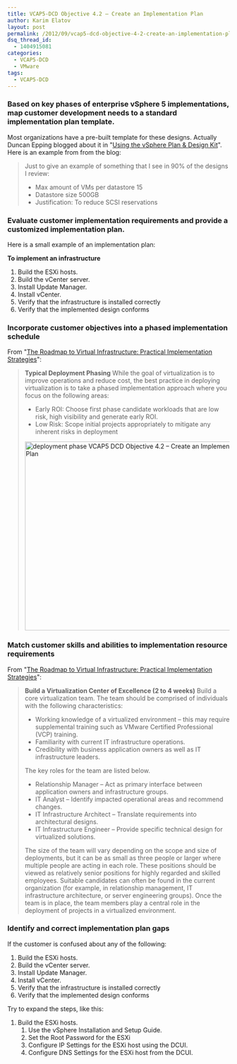 ```yaml
---
title: VCAP5-DCD Objective 4.2 – Create an Implementation Plan
author: Karim Elatov
layout: post
permalink: /2012/09/vcap5-dcd-objective-4-2-create-an-implementation-plan/
dsq_thread_id:
  - 1404915081
categories:
  - VCAP5-DCD
  - VMware
tags:
  - VCAP5-DCD
---
```

### Based on key phases of enterprise vSphere 5 implementations, map customer development needs to a standard implementation plan template.

Most organizations have a pre-built template for these designs. Actually Duncan Epping blogged about it in "[Using the vSphere Plan & Design Kit](http://www.yellow-bricks.com/2011/02/02/using-the-vsphere-plan-design-kit/)". Here is an example from from the blog:

> Just to give an example of something that I see in 90% of the designs I review:
>
> *   Max amount of VMs per datastore 15
> *   Datastore size 500GB
> *   Justification: To reduce SCSI reservations

### Evaluate customer implementation requirements and provide a customized implementation plan.

Here is a small example of an implementation plan:

**To implement an infrastructure**

1.  Build the ESXi hosts.
2.  Build the vCenter server.
3.  Install Update Manager.
4.  Install vCenter.
5.  Verify that the infrastructure is installed correctly
6.  Verify that the implemented design conforms

### Incorporate customer objectives into a phased implementation schedule

From "[The Roadmap to Virtual Infrastructure: Practical Implementation Strategies](http://download3.vmware.com/elq/pdf/wp_roadmaptovirtualinfrastructure.pdf)":

> **Typical Deployment Phasing**
> While the goal of virtualization is to improve operations and reduce cost, the best practice in deploying virtualization is to take a phased implementation approach where you focus on the following areas:
>
> *   Early ROI: Choose first phase candidate workloads that are low risk, high visibility and generate early ROI.
> *   Low Risk: Scope initial projects appropriately to mitigate any inherent risks in deployment
>
> [<img class="alignnone size-full wp-image-3381" title="deployment_phase" src="http://virtuallyhyper.com/wp-content/uploads/2012/09/deployment_phase.png" alt="deployment phase VCAP5 DCD Objective 4.2 – Create an Implementation Plan " width="511" height="428" />](http://virtuallyhyper.com/wp-content/uploads/2012/09/deployment_phase.png)

### Match customer skills and abilities to implementation resource requirements

From "[The Roadmap to Virtual Infrastructure: Practical Implementation Strategies](http://download3.vmware.com/elq/pdf/wp_roadmaptovirtualinfrastructure.pdf)":

> **Build a Virtualization Center of Excellence (2 to 4 weeks)**
> Build a core virtualization team. The team should be comprised of individuals with the following characteristics:
>
> *   Working knowledge of a virtualized environment – this may require supplemental training such as VMware Certified Professional (VCP) training.
> *   Familiarity with current IT infrastructure operations.
> *   Credibility with business application owners as well as IT infrastructure leaders.
>
> The key roles for the team are listed below.
>
> *   Relationship Manager – Act as primary interface between application owners and infrastructure groups.
> *   IT Analyst – Identify impacted operational areas and recommend changes.
> *   IT Infrastructure Architect – Translate requirements into architectural designs.
> *   IT Infrastructure Engineer – Provide specific technical design for virtualized solutions.
>
> The size of the team will vary depending on the scope and size of deployments, but it can be as small as three people or larger where multiple people are acting in each role. These positions should be viewed as relatively senior positions for highly regarded and skilled employees. Suitable candidates can often be found in the current organization (for example, in relationship management, IT infrastructure architecture, or server engineering groups). Once the team is in place, the team members play a central role in the deployment of projects in a virtualized environment.

### Identify and correct implementation plan gaps

If the customer is confused about any of the following:

1.  Build the ESXi hosts.
2.  Build the vCenter server.
3.  Install Update Manager.
4.  Install vCenter.
5.  Verify that the infrastructure is installed correctly
6.  Verify that the implemented design conforms

Try to expand the steps, like this:

1.  Build the ESXi hosts.
    1.  Use the vSphere Installation and Setup Guide.
    2.  Set the Root Password for the ESXi
    3.  Configure IP Settings for the ESXi host using the DCUI.
    4.  Configure DNS Settings for the ESXi host from the DCUI.

